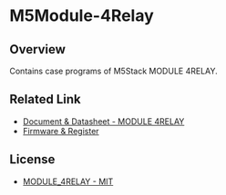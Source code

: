 # M5Module-4Relay

## Overview

Contains case programs of M5Stack MODULE 4RELAY.

## Related Link

- [Document & Datasheet - MODULE 4RELAY](https://docs.m5stack.com/en/module/4relay)
- [Firmware & Register](https://github.com/m5stack/M5Module-4Relay-Internal-FW)

## License

- [MODULE_4RELAY - MIT](LICENSE)
